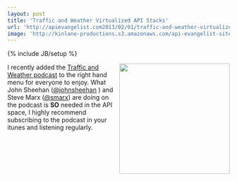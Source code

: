 ```yaml
---
layout: post
title: 'Traffic and Weather Virtualized API Stacks'
url: 'http://apievangelist.com2013/02/01/traffic-and-weather-virtualized-api-stacks/'
image: 'http://kinlane-productions.s3.amazonaws.com/api-evangelist-site/blog/Traffic-and-Weather.png'
---
```

{% include JB/setup %}
<p>
     <a href="http://trafficandweather.io/"><img src="https://s3.amazonaws.com/kinlane-productions/api-evangelist/traffic-and-weather/Traffic-and-Weather.png"  width="250" align="right" /></a>
</p>
<p>
     I recently added the <a href="http://trafficandweather.io/">Traffic and Weather podcast</a> to the right hand menu for everyone to enjoy. What John Sheehan (<a href="http://twitter.com/johnsheehan">@johnsheehan</a> ) and Steve Marx (<a href="http://twitter.com/smarx">@smarx</a>) are doing on the podcast is <strong>SO</strong> needed in the API space, I highly recommend subscribing to the podcast in your itunes and listening regularly.
</p>

